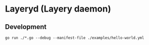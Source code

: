 # Layeryd (Layery daemon)


## Development
```
go run ./*.go --debug --manifest-file ./examples/hello-world.yml
```
